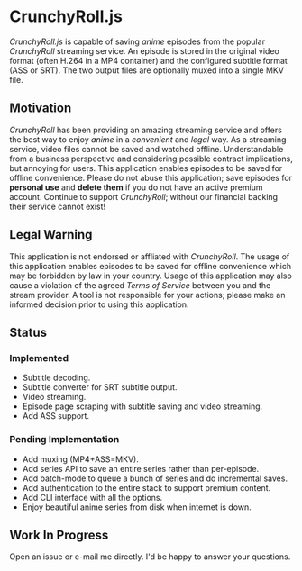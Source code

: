 # CrunchyRoll.js

*CrunchyRoll.js* is capable of saving *anime* episodes from the popular *CrunchyRoll*
streaming service. An episode is stored in the original video format (often
H.264 in a MP4 container) and the configured subtitle format (ASS or SRT). The
two output files are optionally muxed into a single MKV file.

## Motivation

*CrunchyRoll* has been providing an amazing streaming service and offers the
best way to enjoy *anime* in a *convenient* and *legal* way. As a streaming
service, video files cannot be saved and watched offline. Understandable from a
business perspective and considering possible contract implications, but annoying
for users. This application enables episodes to be saved for offline convenience.
Please do not abuse this application; save episodes for **personal use** and
**delete them** if you do not have an active premium account. Continue to support
*CrunchyRoll*; without our financial backing their service cannot exist!

## Legal Warning

This application is not endorsed or affliated with *CrunchyRoll*. The usage of
this application enables episodes to be saved for offline convenience which may
be forbidden by law in your country. Usage of this application may also cause a
violation of the agreed *Terms of Service* between you and the stream provider.
A tool is not responsible for your actions; please make an informed decision
prior to using this application.

## Status

### Implemented

* Subtitle decoding.
* Subtitle converter for SRT subtitle output.
* Video streaming.
* Episode page scraping with subtitle saving and video streaming.
* Add ASS support.

### Pending Implementation

* Add muxing (MP4+ASS=MKV).
* Add series API to save an entire series rather than per-episode.
* Add batch-mode to queue a bunch of series and do incremental saves.
* Add authentication to the entire stack to support premium content.
* Add CLI interface with all the options.
* Enjoy beautiful anime series from disk when internet is down.

## Work In Progress

Open an issue or e-mail me directly. I'd be happy to answer your questions.
